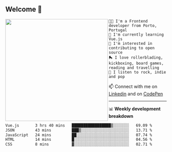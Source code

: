 ## Welcome 👋

<img align="left" src="https://github.com/saraiovieira/saraiovieira/assets/74243584/32f0e061-fcbb-45fe-8361-571943f17664" width="320"/>

```
👩‍💻 I'm a Frontend developer from Porto, Portugal
🌱 I'm currently learning Vue.js
🚩 I'm interested in contributing to open source
🛼 I love rollerblading, kickboxing, board games, reading and travelling
🎵 I listen to rock, indie and pop
```
📫 Connect with me on [Linkedin](https://www.linkedin.com/in/sara-vieira-frontend-developer/) and on [CodePen](https://codepen.io/saraiovieira)

-------

📊 **Weekly development breakdown**

<!--START_SECTION:waka-->

```txt
Vue.js       3 hrs 40 mins   █████████████████▒░░░░░░░   69.09 %
JSON         43 mins         ███▒░░░░░░░░░░░░░░░░░░░░░   13.71 %
JavaScript   24 mins         ██░░░░░░░░░░░░░░░░░░░░░░░   07.74 %
HTML         14 mins         █░░░░░░░░░░░░░░░░░░░░░░░░   04.56 %
CSS          8 mins          ▓░░░░░░░░░░░░░░░░░░░░░░░░   02.71 %
```

<!--END_SECTION:waka-->
